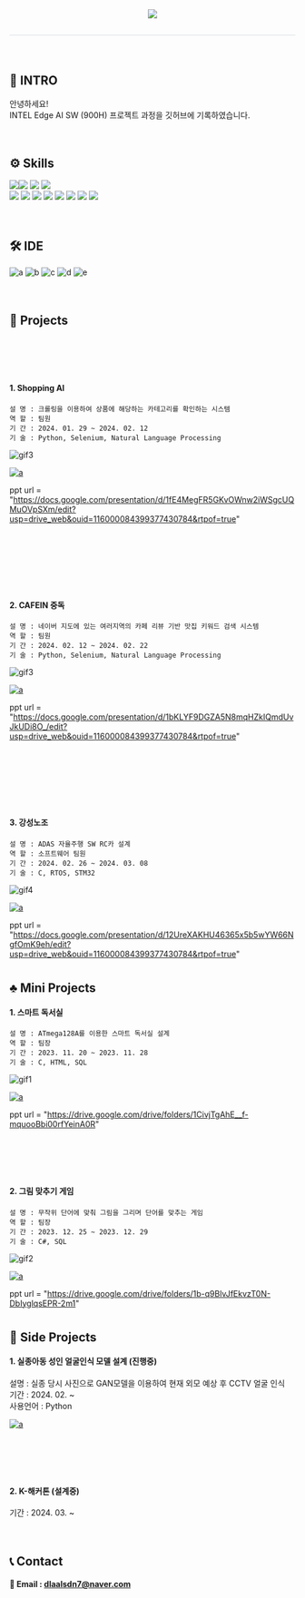 <div align="center"> 
    <img src="https://capsule-render.vercel.app/api?type=waving&color=gradient&height=180&text=Hello%20MW's%20git&animation=scaleIn&fontColor=ffffff&fontSize=60" />
    </div>
    <div align= "center"> 
    <h2 style="border-bottom: 1px solid #d8dee4; color: #282d33;">  </h2>  
    <div style="font-weight: 700; font-size: 15px; text-align: center; color: #282d33;">  </div> 
    </div>
    <div align= "center">
    </div>


　
## 🙏 INTRO
안녕하세요!  
INTEL Edge AI SW (900H) 프로젝트 과정을 깃허브에 기록하였습니다.  


　
## ⚙ Skills  
<img src ="https://img.shields.io/badge/C-00599C?style=for-the-badge&logo=c&logoColor=white"><img src ="https://img.shields.io/badge/Python-14354C?style=for-the-badge&logo=python&logoColor=white">
<img src ="https://img.shields.io/badge/MySQL-00000F?style=for-the-badge&logo=mysql&logoColor=white">
<img src ="https://img.shields.io/badge/Raspberry%20Pi-A22846?style=for-the-badge&logo=Raspberry%20Pi&logoColor=white">  
<img src ="https://img.shields.io/badge/STM32-03234B?style=for-the-badge&logo=stmicroelectronics&logoColor=white">
<img src ="https://img.shields.io/badge/Tensorflow-FF6F00?style=for-the-badge&logo=tensorflow&logoColor=white">
<img src="https://img.shields.io/badge/C++-00599C?style=for-the-badge&logo=C%2B%2B&logoColor=white">
<img src="https://img.shields.io/badge/Django-092E20?style=for-the-badge&logo=Django&logoColor=white">
<img src="https://img.shields.io/badge/CSS3-1572B6?style=for-the-badge&logo=CSS3&logoColor=white">
<img src="https://img.shields.io/badge/HTML5-E34F26?style=for-the-badge&logo=HTML5&logoColor=white">
<img src="https://img.shields.io/badge/Java-007396?style=for-the-badge&logo=Java&logoColor=white">
<img src="https://img.shields.io/badge/Oracle-F80000?style=for-the-badge&logo=Oracle&logoColor=white">


　
## 🛠 IDE  
![a](https://img.shields.io/badge/Colab-F9AB00?style=for-the-badge&logo=googlecolab&color=525252) ![b](https://img.shields.io/badge/PyCharm-000000.svg?&style=for-the-badge&logo=PyCharm&logoColor=white) ![c](https://img.shields.io/badge/Visual_Studio-5C2D91?style=for-the-badge&logo=visual%20studio&logoColor=white) ![d](https://img.shields.io/badge/Visual_Studio_Code-0078D4?style=for-the-badge&logo=visual%20studio%20code&logoColor=white) ![e](https://img.shields.io/badge/Arduino_IDE-00979D?style=for-the-badge&logo=arduino&logoColor=white)

　 
## 💼 Projects
 


# 　  

 #### 1. Shopping AI
 ```
 설 명 : 크롤링을 이용하여 상품에 해당하는 카테고리를 확인하는 시스템   
 역 할 : 팀원　　　　　　　　　　　　　　　　　　　　　　　　　　　   
 기 간 : 2024. 01. 29 ~ 2024. 02. 12　　　　　　　　　　　　　　　  
 기 술 : Python, Selenium, Natural Language Processing　　　　　　
 ```
      

  
 ![gif3](img/omakase.gif)   


 <a href="https://github.com/lmw7060/shopping_category_classification">![a](https://img.shields.io/badge/GO%20Repositorie-100000?style=for-the-badge&logo=github&logoColor=white)</a>
 
ppt url = "https://docs.google.com/presentation/d/1fE4MegFR5GKvOWnw2iWSgcUQMuOVpSXm/edit?usp=drive_web&ouid=116000084399377430784&rtpof=true"

　

# 　  




 #### 2. CAFEIN 중독
 ```
 설 명 : 네이버 지도에 있는 여러지역의 카페 리뷰 기반 맛집 키워드 검색 시스템   
 역 할 : 팀원　　　　　　　　　　　　　　　　　　　　　　　　　　　   
 기 간 : 2024. 02. 12 ~ 2024. 02. 22　　　　　　　　　　　　　　　  
 기 술 : Python, Selenium, Natural Language Processing　　　　　　
 ```
      

  
 ![gif3](img/omakase.gif)   


 <a href="https://github.com/lmw7060/cafe_recom">![a](https://img.shields.io/badge/GO%20Repositorie-100000?style=for-the-badge&logo=github&logoColor=white)</a>
 
ppt url = "https://docs.google.com/presentation/d/1bKLYF9DGZA5N8mqHZkIQmdUvJkUDi8O_/edit?usp=drive_web&ouid=116000084399377430784&rtpof=true"

　

# 　  

 #### 3. 강성노조
 ```
 설 명 : ADAS 자율주행 SW RC카 설계　  
 역 할 : 소프트웨어 팀원　　　　　　　   
 기 간 : 2024. 02. 26 ~ 2024. 03. 08  
 기 술 : C, RTOS, STM32　
 ```
      

  
 ![gif4](img/gangsung.gif)   


 <a href="https://github.com/lmw7060/-autonomous-driving/">![a](https://img.shields.io/badge/GO%20Repositorie-100000?style=for-the-badge&logo=github&logoColor=white)</a>
 
ppt url = "https://docs.google.com/presentation/d/12UreXAKHU46365x5b5wYW66NgfOmK9eh/edit?usp=drive_web&ouid=116000084399377430784&rtpof=true"


#

## ♣️ Mini Projects


#### 1. 스마트 독서실
 ```
 설 명 : ATmega128A를 이용한 스마트 독서실 설계  
 역 할 : 팀장　　　　　　　　　　　　　　　  
 기 간 : 2023. 11. 20 ~ 2023. 11. 28　　  
 기 술 : C, HTML, SQL　　　　　　　　　
 ```
      

  
 ![gif1](img/iot_parking.gif)   


 <a href="https://github.com/lmw7060//">![a](https://img.shields.io/badge/GO%20Repositorie-100000?style=for-the-badge&logo=github&logoColor=white)</a>
  
ppt url = "https://drive.google.com/drive/folders/1CivjTgAhE__f-mquooBbi00rfYeinA0R"


# 　  

 #### 2. 그림 맞추기 게임
 ```
 설 명 : 무작위 단어에 맞춰 그림을 그리며 단어를 맞추는 게임　　  
 역 할 : 팀장　　　　　　　　　　　　　    
 기 간 : 2023. 12. 25 ~ 2023. 12. 29　  
 기 술 : C#, SQL　　　　　　　　　　    
 ```
      

  
 ![gif2](img/find_mine_in_north.gif)   


 <a href="https://github.com/lmw7060/C-gui/">![a](https://img.shields.io/badge/GO%20Repositorie-100000?style=for-the-badge&logo=github&logoColor=white)</a>
 
ppt url = "https://drive.google.com/drive/folders/1b-q9BlvJfEkvzT0N-DbIyglqsEPR-2m1"



#

   

## 📃 Side Projects  
 #### 1. 실종아동 성인 얼굴인식 모델 설계 (진행중)
 설명 : 실종 당시 사진으로 GAN모델을 이용하여 현재 외모 예상 후 CCTV 얼굴 인식    
 기간 : 2024. 02. ~　　　　　　　　　　　　　　　　　　　　　　　　　　　　  
 사용언어 : Python　　　　　　　　　　　　　　　　　　　　　　　　　　　　
   
 <a href="https://github.com/shinht97/foot_print_project">![a](https://img.shields.io/badge/GO%20Repositorie-100000?style=for-the-badge&logo=github&logoColor=white)</a>    




# 　  

 #### 2. K-해커톤 (설계중)
 기간 : 2024. 03. ~  



　
## 📞 Contact  
#### 📧 Email : dlaalsdn7@naver.com  

</div>
